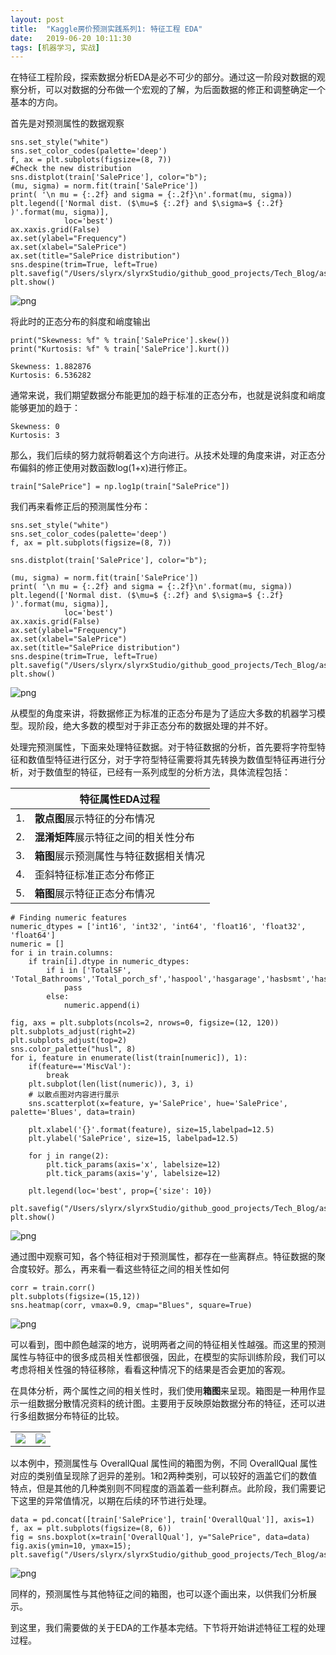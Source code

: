 ```yaml
---
layout: post
title:  "Kaggle房价预测实践系列1: 特征工程 EDA"
date:   2019-06-20 10:11:30
tags: [机器学习, 实战]
---
```


在特征工程阶段，探索数据分析EDA是必不可少的部分。通过这一阶段对数据的观察分析，可以对数据的分布做一个宏观的了解，为后面数据的修正和调整确定一个基本的方向。

首先是对预测属性的数据观察
```
sns.set_style("white")
sns.set_color_codes(palette='deep')
f, ax = plt.subplots(figsize=(8, 7))
#Check the new distribution 
sns.distplot(train['SalePrice'], color="b");
(mu, sigma) = norm.fit(train['SalePrice'])
print( '\n mu = {:.2f} and sigma = {:.2f}\n'.format(mu, sigma))
plt.legend(['Normal dist. ($\mu=$ {:.2f} and $\sigma=$ {:.2f} )'.format(mu, sigma)],
            loc='best')
ax.xaxis.grid(False)
ax.set(ylabel="Frequency")
ax.set(xlabel="SalePrice")
ax.set(title="SalePrice distribution")
sns.despine(trim=True, left=True)
plt.savefig("/Users/slyrx/slyrxStudio/github_good_projects/Tech_Blog/assets/images/sale_price_distribut.png")
plt.show()
```

![png](../../../assets/images/sale_price_distribut.png)

将此时的正态分布的斜度和峭度输出
```
print("Skewness: %f" % train['SalePrice'].skew())
print("Kurtosis: %f" % train['SalePrice'].kurt())
```
    Skewness: 1.882876
    Kurtosis: 6.536282

通常来说，我们期望数据分布能更加的趋于标准的正态分布，也就是说斜度和峭度能够更加的趋于：

    Skewness: 0
    Kurtosis: 3

那么，我们后续的努力就将朝着这个方向进行。从技术处理的角度来讲，对正态分布偏斜的修正使用对数函数log(1+x)进行修正。

```
train["SalePrice"] = np.log1p(train["SalePrice"])
```

我们再来看修正后的预测属性分布：

```
sns.set_style("white")
sns.set_color_codes(palette='deep')
f, ax = plt.subplots(figsize=(8, 7))

sns.distplot(train['SalePrice'], color="b");

(mu, sigma) = norm.fit(train['SalePrice'])
print( '\n mu = {:.2f} and sigma = {:.2f}\n'.format(mu, sigma))
plt.legend(['Normal dist. ($\mu=$ {:.2f} and $\sigma=$ {:.2f} )'.format(mu, sigma)],
            loc='best')
ax.xaxis.grid(False)
ax.set(ylabel="Frequency")
ax.set(xlabel="SalePrice")
ax.set(title="SalePrice distribution")
sns.despine(trim=True, left=True)
plt.savefig("/Users/slyrx/slyrxStudio/github_good_projects/Tech_Blog/assets/images/sale_price_distribut_fixed.png")
plt.show()
```

![png](../../../assets/images/sale_price_distribut_fixed.png)

从模型的角度来讲，将数据修正为标准的正态分布是为了适应大多数的机器学习模型。现阶段，绝大多数的模型对于非正态分布的数据处理的并不好。

处理完预测属性，下面来处理特征数据。对于特征数据的分析，首先要将字符型特征和数值型特征进行区分，对于字符型特征需要将其先转换为数值型特征再进行分析，对于数值型的特征，已经有一系列成型的分析方法，具体流程包括：

||特征属性EDA过程|
|---|---|
|1.|**散点图**展示特征的分布情况|
|2.|**混淆矩阵**展示特征之间的相关性分布|
|3.|**箱图**展示预测属性与特征数据相关情况|
|4.|歪斜特征标准正态分布修正|
|5.|**箱图**展示特征正态分布情况|

```
# Finding numeric features
numeric_dtypes = ['int16', 'int32', 'int64', 'float16', 'float32', 'float64']
numeric = []
for i in train.columns:
    if train[i].dtype in numeric_dtypes:
        if i in ['TotalSF', 'Total_Bathrooms','Total_porch_sf','haspool','hasgarage','hasbsmt','hasfireplace']:
            pass
        else:
            numeric.append(i)  

```
```
fig, axs = plt.subplots(ncols=2, nrows=0, figsize=(12, 120))
plt.subplots_adjust(right=2)
plt.subplots_adjust(top=2)
sns.color_palette("husl", 8)
for i, feature in enumerate(list(train[numeric]), 1):
    if(feature=='MiscVal'):
        break
    plt.subplot(len(list(numeric)), 3, i)
    # 以散点图对内容进行展示
    sns.scatterplot(x=feature, y='SalePrice', hue='SalePrice', palette='Blues', data=train)
        
    plt.xlabel('{}'.format(feature), size=15,labelpad=12.5)
    plt.ylabel('SalePrice', size=15, labelpad=12.5)
    
    for j in range(2):
        plt.tick_params(axis='x', labelsize=12)
        plt.tick_params(axis='y', labelsize=12)
    
    plt.legend(loc='best', prop={'size': 10})

plt.savefig("/Users/slyrx/slyrxStudio/github_good_projects/Tech_Blog/assets/images/scatter_features_distribut.png")
plt.show()
```

![png](../../../assets/images/scatter_features_distribut)

通过图中观察可知，各个特征相对于预测属性，都存在一些离群点。特征数据的聚合度较好。那么，再来看一看这些特征之间的相关性如何

```
corr = train.corr()
plt.subplots(figsize=(15,12))
sns.heatmap(corr, vmax=0.9, cmap="Blues", square=True)
```

![png](../../../assets/images/features_Confusion_matrix.jpg)

可以看到，图中颜色越深的地方，说明两者之间的特征相关性越强。而这里的预测属性与特征中的很多成员相关性都很强，因此，在模型的实际训练阶段，我们可以考虑将相关性强的特征移除，看看这种情况下的结果是否会更加的客观。

在具体分析，两个属性之间的相关性时，我们使用**箱图**来呈现。箱图是一种用作显示一组数据分散情况资料的统计图。主要用于反映原始数据分布的特征，还可以进行多组数据分布特征的比较。

<table width="100%">
    <tr>
        <td>
            <center><img src="https://pro.arcgis.com/zh-cn/pro-app/help/analysis/geoprocessing/charts/GUID-0E2C3730-C535-40CD-8152-80D794A996A7-web.png" /></center>
        </td>
        <td >
            <center><img src="https://images2018.cnblogs.com/blog/647396/201809/647396-20180902155113723-429255383.png" /></center>
        </td>
    </tr>
</table>

以本例中，预测属性与 OverallQual 属性间的箱图为例，不同 OverallQual 属性对应的类别值呈现除了迥异的差别。1和2两种类别，可以较好的涵盖它们的数值特点，但是其他的几种类别则不同程度的涵盖着一些利群点。此阶段，我们需要记下这里的异常值情况，以期在后续的环节进行处理。

```
data = pd.concat([train['SalePrice'], train['OverallQual']], axis=1)
f, ax = plt.subplots(figsize=(8, 6))
fig = sns.boxplot(x=train['OverallQual'], y="SalePrice", data=data)
fig.axis(ymin=10, ymax=15);
plt.savefig("/Users/slyrx/slyrxStudio/github_good_projects/Tech_Blog/assets/images/one_feature_box_map.png")
```

![png](../../../assets/images/one_feature_box_map.png)

同样的，预测属性与其他特征之间的箱图，也可以逐个画出来，以供我们分析展示。

到这里，我们需要做的关于EDA的工作基本完结。下节将开始讲述特征工程的处理过程。
